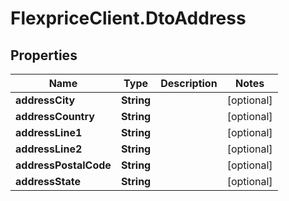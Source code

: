 # FlexpriceClient.DtoAddress

## Properties

Name | Type | Description | Notes
------------ | ------------- | ------------- | -------------
**addressCity** | **String** |  | [optional] 
**addressCountry** | **String** |  | [optional] 
**addressLine1** | **String** |  | [optional] 
**addressLine2** | **String** |  | [optional] 
**addressPostalCode** | **String** |  | [optional] 
**addressState** | **String** |  | [optional] 


